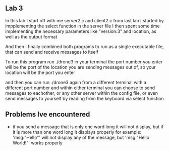 Lab 3
------

In this lab I start off with me server2.c and client2.c from last lab
I started by impplementing the select function in the server file
I then spent some time implementing the necessary parameters like "version:3" and location, as well as the output format

And then I finally combined both programs to run as a single executable file, that can send and receive messages to itself


To run this program run ./drone3 <portNumber>
in your terminal
the port number you enter will be the port of the location you are sending messages out of, so your location will be the port you enter
  
and then you can run ./drone3 <portNumber>
again from a different terminal with a different port number
and within either terminal you can choose to send messages to eachother, or any other server within the config file, or even send messages to yourself by reading from the keyboard via select function

  
  
Problems Ive encountered   
-------------------------
- if you send a message that is only one word long it will not display, but if it is more than one word long it displays properly
  for example: 'msg:"Hello"' will not display any of the message, but 'msg:"Hello World!"' works properly
